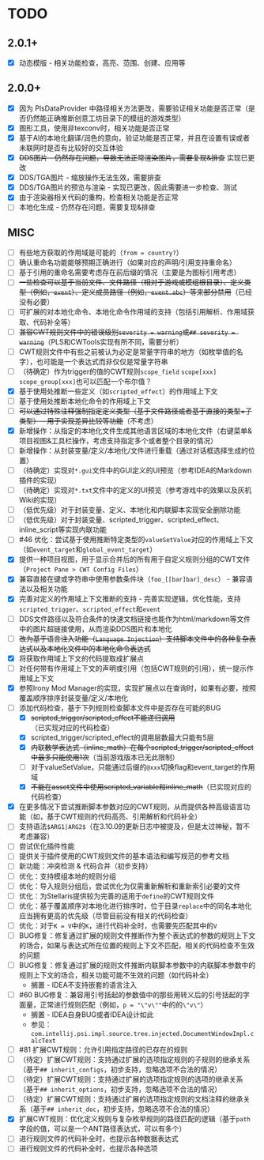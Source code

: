 # TODO

## 2.0.1+

- [X] 动态模版 - 相关功能检查，高亮、范围、创建、应用等

## 2.0.0+

- [X] 因为 PlsDataProvider 中路径相关方法更改，需要验证相关功能是否正常（是否仍然能正确推断创意工坊目录下的模组的游戏类型）
- [X] 图形工具，使用非texconv时，相关功能是否正常
- [X] 基于AI的本地化翻译/润色的意向，验证功能是否正常，并且在设置有误或者未联网时是否有比较好的交互体验
- [X] ~~DDS图片 - 仍然存在问题，导致无法正常渲染图片，需要复现&排查~~ 实现已更改
- [X] DDS/TGA图片 - 缩放操作无法生效，需要排查
- [X] DDS/TGA图片的预览与渲染 - 实现已更改，因此需要进一步检查、测试
- [X] 由于渲染器相关代码的重构，检查相关功能是否正常
- [ ] 本地化生成 - 仍然存在问题，需要复现&排查

## MISC

- [ ] 有些地方获取的作用域是可能的（`from = country?`）
- [ ] 确认重命名功能能够预期正确进行（如果对应的声明/引用支持重命名）
- [ ] 基于引用的重命名需要考虑存在前后缀的情况（主要是为图标引用考虑）
- [ ] ~~一些检查可以基于当前文件、文件路径（相对于游戏或模组根目录）、定义类型（例如，`event`）、定义成员路径（例如，`event.abc`）等来部分禁用~~（已经没有必要）
- [ ] 可扩展的对本地化命令、本地化命令作用域的支持（包括引用解析、作用域获取、代码补全等）
- [ ] ~~兼容CWT规则文件中的错误级别`severity = warning`或`## severity = warning`~~（PLS和CWTools实现有所不同，需要分析）
- [ ] CWT规则文件中有些之前被认为必定是常量字符串的地方（如枚举值的名字），也可能是一个表达式而非仅仅是常量字符串
- [ ] （待确定）作为trigger的值的CWT规则`scope_field` `scope[xxx]` `scope_group[xxx]`也可以匹配一个布尔值？
- [X] 基于使用处推断一些定义（如`scripted_effect`）的作用域上下文
- [ ] 基于使用处推断本地化命令的作用域上下文
- [ ] ~~可以通过特殊注释强制指定定义类型（基于文件路径或者基于直接的类型+子类型） - 用于实现差异比较等功能~~（不考虑）
- [X] 新增操作：从指定的本地化文件生成其他语言区域的本地化文件（右键菜单&项目视图&工具栏操作，考虑支持指定多个或者整个目录的情况）
- [ ] 新增操作：从封装变量/定义/本地化/文件进行重载（通过对话框选择生成的位置）
- [ ] （待确定）实现对`*.gui`文件中的GUI定义的UI预览（参考IDEA的Markdown插件的实现）
- [ ] （待确定）实现对`*.txt`文件中的定义的UI预览（参考游戏中的效果以及灰机Wiki的实现）
- [ ] （低优先级）对于封装变量、定义、本地化和内联脚本实现安全删除功能
- [ ] （低优先级）对于封装变量、scripted_trigger、scripted_effect、inline_script等实现内联功能
- [ ] #46 优化：尝试基于使用推断特定类型的`valueSetValue`对应的作用域上下文（如`event_target`和`global_event_target`）
- [X] 提供一种项目视图，用于显示合并后的所有用于自定义规则分组的CWT文件（`Project Pane > CWT Config Files`）
- [X] 兼容直接在键或字符串中使用参数条件块（`foo_[[bar]bar]_desc`） - 兼容语法以及相关功能
- [X] 完善对定义的作用域上下文推断的支持 - 完善实现逻辑，优化性能，支持`scripted_trigger`、`scripted_effect`和`event`
- [ ] DDS文件路径以及符合条件的快速文档链接也能作为html/markdown等文件中的图片超链接使用，从而渲染DDS图片和本地化
- [ ] ~~改为基于语言注入功能（`Language Injection`）支持脚本文件中的各种复杂表达式以及本地化文件中的本地化命令表达式~~
- [X] 将获取作用域上下文的代码提取成扩展点
- [ ] 对任何带有作用域上下文的声明或引用（包括CWT规则的引用），统一提示作用域上下文
- [X] 参照Irony Mod Manager的实现，实现扩展点以在查询时，如果有必要，按照覆盖顺序排序封装变量/定义/本地化
- [ ] 添加代码检查，基于下列规则检查脚本文件中是否存在可能的BUG
  - [X] ~~scripted_trigger/scripted_effect不能递归调用~~（已实现对应的代码检查）
  - [X] scripted_trigger/scripted_effect的调用层数最大只能有5层
  - [X] ~~内联数学表达式（inline_math）在每个scripted_trigger/scripted_effect中最多只能使用1次~~（当前游戏版本已无此限制）
  - [ ] 对于valueSetValue，只能通过后缀的`@xxx`切换flag和event_target的作用域
  - [X] ~~不能在asset文件中使用scripted_variable和inline_math~~（已实现对应的代码检查）
- [X] 在更多情况下尝试推断脚本参数对应的CWT规则，从而提供各种高级语言功能（如，基于CWT规则的代码高亮、引用解析和代码补全）
- [ ] 支持语法`$ARG1|ARG2$`（在3.10.0的更新日志中被提及，但是太过神秘，暂不考虑兼容）
- [ ] 尝试优化插件性能
- [ ] 提供关于插件使用的CWT规则文件的基本语法和编写规范的参考文档
- [ ] 新功能：冲突检测 & 代码合并（初步支持）
- [ ] 优化：支持模组本地的规则分组
- [ ] 优化：导入规则分组后，尝试优化为仅需重新解析和重新索引必要的文件
- [ ] 优化：为Stellaris提供较为完善的适用于`define`的CWT规则文件
- [ ] 优化：基于覆盖顺序对本地化进行排序时，位于目录`replace`中的同名本地化应当拥有更高的优先级（尽管目前没有相关的代码检查）
- [ ] 优化：对于`K = V`中的`K`，进行代码补全时，也需要先匹配其中的`V`
- [ ] BUG修复：修复通过扩展的规则文件推断作为整个表达式的参数的规则上下文的场合，如果与表达式所在位置的规则上下文不匹配，相关的代码检查不生效的问题
- [ ] BUG修复：修复通过扩展的规则文件推断内联脚本参数中的内联脚本参数中的规则上下文的场合，相关功能可能不生效的问题（如代码补全）
  - 搁置 - IDEA不支持嵌套的语言注入
- [ ] #60 BUG修复：兼容用引号括起的参数值中的那些用转义后的引号括起的字面量，正常进行规则匹配（例如，`p = "\"v\""`中的的`\"v\"`）
  - 搁置 - IDEA自身BUG或者IDEA设计如此
  - 参见：`com.intellij.psi.impl.source.tree.injected.DocumentWindowImpl.calcText`
- [ ] #81 扩展CWT规则：允许引用指定路径的已存在的规则
- [ ] （待定）扩展CWT规则：支持通过扩展的选项指定规则的子规则的继承关系（基于`## inherit_configs`，初步支持，忽略选项不合法的情况）
- [ ] （待定）扩展CWT规则：支持通过扩展的选项指定规则的选项的继承关系（基于`## inherit_options`，初步支持，忽略选项不合法的情况）
- [ ] （待定）扩展CWT规则：支持通过扩展的选项指定规则的文档注释的继承关系（基于`## inherit_doc`，初步支持，忽略选项不合法的情况）
- [X] 扩展CWT规则：优化定义规则与复杂枚举规则的路径匹配的逻辑（基于`path`字段的值，可以是一个ANT路径表达式，可以有多个）
- [ ] 进行规则文件的代码补全时，也提示各种数据表达式
- [ ] 进行规则文件的代码补全时，也提示各种选项